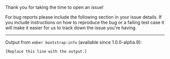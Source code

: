 Thank you for taking the time to open an issue!

For bug reports please include the following section in your issue details.
If you include instructions on how to reproduce the bug or a failing test case
it will make it easier for us to track down the issue you're having.

---

Output from `ember bootstrap:info` (available since 1.0.0-alpha.9):
```
[Replace this line with the output.]
```
